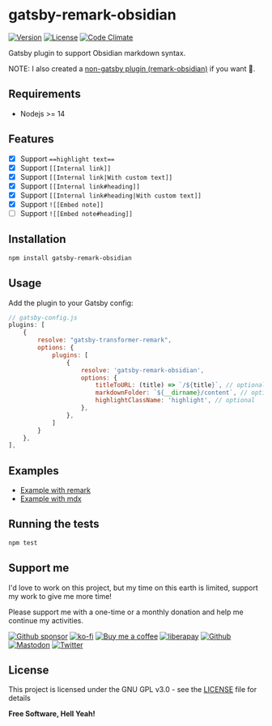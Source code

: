 # gatsby-remark-obsidian

[![Version](https://img.shields.io/github/v/tag/johackim/gatsby-remark-obsidian.svg?colorA=181C31&colorB=212839&label=version&sort=semver&style=flat-square)](https://github.com/johackim/gatsby-remark-obsidian/releases)
[![License](https://img.shields.io/badge/license-GPL%20v3%2B-yellow.svg?style=flat-square&colorA=181C31&colorB=212839)](https://raw.githubusercontent.com/johackim/gatsby-remark-obsidian/master/LICENSE)
[![Code Climate](https://img.shields.io/codeclimate/maintainability/johackim/gatsby-remark-obsidian.svg?style=flat-square&colorA=181C31&colorB=212839)](https://codeclimate.com/github/johackim/gatsby-remark-obsidian)

Gatsby plugin to support Obsidian markdown syntax.

NOTE: I also created a [non-gatsby plugin (remark-obsidian)](https://github.com/johackim/remark-obsidian) if you want 🙂.

## Requirements

- Nodejs >= 14

## Features

- [x] Support `==highlight text==`
- [x] Support `[[Internal link]]`
- [x] Support `[[Internal link|With custom text]]`
- [x] Support `[[Internal link#heading]]`
- [x] Support `[[Internal link#heading|With custom text]]`
- [x] Support `![[Embed note]]`
- [ ] Support `![[Embed note#heading]]`

## Installation

```bash
npm install gatsby-remark-obsidian
```

## Usage

Add the plugin to your Gatsby config:

```js
// gatsby-config.js
plugins: [
    {
        resolve: "gatsby-transformer-remark",
        options: {
            plugins: [
                {
                    resolve: 'gatsby-remark-obsidian',
                    options: {
                        titleToURL: (title) => `/${title}`, // optional
                        markdownFolder: `${__dirname}/content`, // optional
                        highlightClassName: 'highlight', // optional
                    },
                },
            ]
        }
    },
],
```

## Examples

- [Example with remark](https://github.com/johackim/gatsby-remark-obsidian/tree/master/examples/remark)
- [Example with mdx](https://github.com/johackim/gatsby-remark-obsidian/tree/master/examples/mdx)

## Running the tests

```bash
npm test
```

## Support me

I'd love to work on this project, but my time on this earth is limited, support my work to give me more time!

Please support me with a one-time or a monthly donation and help me continue my activities.

[![Github sponsor](https://img.shields.io/badge/github-Support%20my%20work-lightgrey?style=social&logo=github)](https://github.com/sponsors/johackim/)
[![ko-fi](https://img.shields.io/badge/ko--fi-Support%20my%20work-lightgrey?style=social&logo=ko-fi)](https://ko-fi.com/johackim)
[![Buy me a coffee](https://img.shields.io/badge/Buy%20me%20a%20coffee-Support%20my%20work-lightgrey?style=social&logo=buy%20me%20a%20coffee&logoColor=%23FFDD00)](https://www.buymeacoffee.com/johackim)
[![liberapay](https://img.shields.io/badge/liberapay-Support%20my%20work-lightgrey?style=social&logo=liberapay&logoColor=%23F6C915)](https://liberapay.com/johackim/donate)
[![Github](https://img.shields.io/github/followers/johackim?label=Follow%20me&style=social)](https://github.com/johackim)
[![Mastodon](https://img.shields.io/mastodon/follow/1631?domain=https%3A%2F%2Fmastodon.ethibox.fr&style=social)](https://mastodon.ethibox.fr/@johackim)
[![Twitter](https://img.shields.io/twitter/follow/_johackim?style=social)](https://twitter.com/_johackim)

## License

This project is licensed under the GNU GPL v3.0 - see the [LICENSE](https://raw.githubusercontent.com/johackim/gatsby-remark-obsidian/master/LICENSE) file for details

**Free Software, Hell Yeah!**
